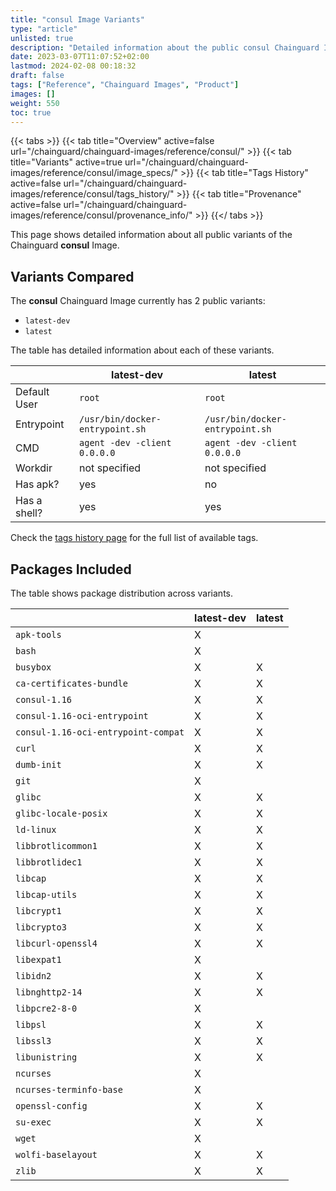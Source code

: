 ```yaml
---
title: "consul Image Variants"
type: "article"
unlisted: true
description: "Detailed information about the public consul Chainguard Image variants"
date: 2023-03-07T11:07:52+02:00
lastmod: 2024-02-08 00:18:32
draft: false
tags: ["Reference", "Chainguard Images", "Product"]
images: []
weight: 550
toc: true
---
```


{{< tabs >}}
{{< tab title="Overview" active=false url="/chainguard/chainguard-images/reference/consul/" >}}
{{< tab title="Variants" active=true url="/chainguard/chainguard-images/reference/consul/image_specs/" >}}
{{< tab title="Tags History" active=false url="/chainguard/chainguard-images/reference/consul/tags_history/" >}}
{{< tab title="Provenance" active=false url="/chainguard/chainguard-images/reference/consul/provenance_info/" >}}
{{</ tabs >}}

This page shows detailed information about all public variants of the Chainguard **consul** Image.

## Variants Compared
The **consul** Chainguard Image currently has 2 public variants: 

- `latest-dev`
- `latest`

The table has detailed information about each of these variants.

|              | latest-dev                      | latest                          |
|--------------|---------------------------------|---------------------------------|
| Default User | `root`                          | `root`                          |
| Entrypoint   | `/usr/bin/docker-entrypoint.sh` | `/usr/bin/docker-entrypoint.sh` |
| CMD          | `agent -dev -client 0.0.0.0`    | `agent -dev -client 0.0.0.0`    |
| Workdir      | not specified                   | not specified                   |
| Has apk?     | yes                             | no                              |
| Has a shell? | yes                             | yes                             |

Check the [tags history page](/chainguard/chainguard-images/reference/consul/tags_history/) for the full list of available tags.

## Packages Included
The table shows package distribution across variants.

|                                     | latest-dev | latest |
|-------------------------------------|------------|--------|
| `apk-tools`                         | X          |        |
| `bash`                              | X          |        |
| `busybox`                           | X          | X      |
| `ca-certificates-bundle`            | X          | X      |
| `consul-1.16`                       | X          | X      |
| `consul-1.16-oci-entrypoint`        | X          | X      |
| `consul-1.16-oci-entrypoint-compat` | X          | X      |
| `curl`                              | X          | X      |
| `dumb-init`                         | X          | X      |
| `git`                               | X          |        |
| `glibc`                             | X          | X      |
| `glibc-locale-posix`                | X          | X      |
| `ld-linux`                          | X          | X      |
| `libbrotlicommon1`                  | X          | X      |
| `libbrotlidec1`                     | X          | X      |
| `libcap`                            | X          | X      |
| `libcap-utils`                      | X          | X      |
| `libcrypt1`                         | X          | X      |
| `libcrypto3`                        | X          | X      |
| `libcurl-openssl4`                  | X          | X      |
| `libexpat1`                         | X          |        |
| `libidn2`                           | X          | X      |
| `libnghttp2-14`                     | X          | X      |
| `libpcre2-8-0`                      | X          |        |
| `libpsl`                            | X          | X      |
| `libssl3`                           | X          | X      |
| `libunistring`                      | X          | X      |
| `ncurses`                           | X          |        |
| `ncurses-terminfo-base`             | X          |        |
| `openssl-config`                    | X          | X      |
| `su-exec`                           | X          | X      |
| `wget`                              | X          |        |
| `wolfi-baselayout`                  | X          | X      |
| `zlib`                              | X          | X      |

